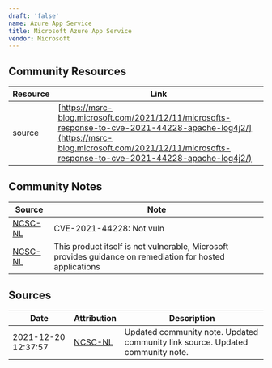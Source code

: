 ```yaml
---
draft: 'false'
name: Azure App Service
title: Microsoft Azure App Service
vendor: Microsoft
---
```



## Community Resources
| Resource | Link |
| --- | --- |
| source | [https://msrc-blog.microsoft.com/2021/12/11/microsofts-response-to-cve-2021-44228-apache-log4j2/](https://msrc-blog.microsoft.com/2021/12/11/microsofts-response-to-cve-2021-44228-apache-log4j2/) |

## Community Notes
| Source | Note |
| --- | --- |
| [NCSC-NL](https://github.com/NCSC-NL/log4shell/blob/main/software/README.md) | CVE-2021-44228: Not vuln </ul> |
| [NCSC-NL](https://github.com/NCSC-NL/log4shell/blob/main/software/README.md) | This product itself is not vulnerable, Microsoft provides guidance on remediation for hosted applications |

## Sources
| Date | Attribution | Description |
| --- | --- | --- |
| 2021-12-20 12:37:57 | [NCSC-NL](https://github.com/NCSC-NL/log4shell/blob/main/software/README.md) | Updated community note. Updated community link source. Updated community note.  |
